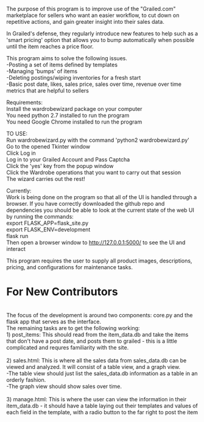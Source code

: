 The purpose of this program is to improve use of the "Grailed.com" marketplace for sellers who want an easier workflow, to cut down on repetitive actions, and gain greater insight into their sales data.

In Grailed's defense, they regularly introduce new features to help such as a 'smart pricing' option that allows you to bump automatically when possible until the item reaches a price floor. 

This program aims to solve the following issues.</br>
    -Posting a set of items defined by templates</br>
    -Managing 'bumps' of items</br>
    -Deleting postings/wiping inventories for a fresh start</br>
    -Basic post date, likes, sales price, sales over time, revenue over time metrics that are helpful to sellers</br>

Requirements:</br>
    Install the wardrobewizard package on your computer</br>
    You need python 2.7 installed to run the program</br>
    You need Google Chrome installed to run the program</br>
    
TO USE:</br>
    Run wardrobewizard.py with the command 'python2 wardrobewizard.py'</br>
    Go to the opened Tkinter window</br>
    Click Log in</br>
    Log in to your Grailed Account and Pass Captcha</br>
    Click the 'yes' key from the popup window</br>
    Click the Wardrobe operations that you want to carry out that session</br>
    The wizard carries out the rest!</br>

Currently:</br>
    Work is being done on the program so that all of the UI is handled through a browser. If you have correctly 
    downloaded the github repo and dependencies you should be able to look at the current state of the web UI by running
    the commands:</br>
    export FLASK_APP=flask_site.py</br>
    export FLASK_ENV=development</br>
    flask run</br>
    Then open a browser window to http://127.0.0.1:5000/ to see the UI and interact </br>
    
This program requires the user to supply all product images, descriptions, pricing, and configurations for maintenance tasks.</br>

<h1>For New Contributors</h1></br>
The focus of the development is around two components: core.py and the flask app that serves as the interface.</br>
The remaining tasks are to get the following working:</br>
1) post_items: This should read from the item_data.db and take the items that don't have a post date, and posts them to grailed - this is a little complicated and requres familiarity with the site.</br></br>
2) sales.html: This is where all the sales data from sales_data.db can be viewed and analyzed. It will consist of a table view, and a graph view.</br>
-The table view should just list the sales_data.db information as a table in an orderly fashion.</br>
-The graph view should show sales over time.</br></br>
3) manage.html: This is where the user can view the information in their item_data.db - it should have a table laying out their templates and values of each field in the template, with a radio button to the far right to post the item
